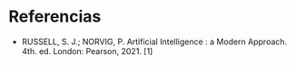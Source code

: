 # Referencias

- RUSSELL, S. J.; NORVIG, P. Artificial Intelligence : a Modern Approach. 4th. ed. London: Pearson, 2021. [1]